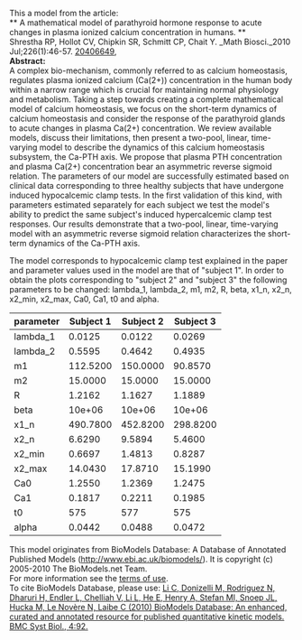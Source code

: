 

This a model from the article:  
** A mathematical model of parathyroid hormone response to acute changes in plasma ionized calcium concentration in humans. **   
Shrestha RP, Hollot CV, Chipkin SR, Schmitt CP, Chait Y. _Math Biosci._2010
Jul;226(1):46-57. [20406649](http://www.ncbi.nlm.nih.gov/pubmed/20406649),  
**Abstract:**   
A complex bio-mechanism, commonly referred to as calcium homeostasis,
regulates plasma ionized calcium (Ca(2+)) concentration in the human body
within a narrow range which is crucial for maintaining normal physiology and
metabolism. Taking a step towards creating a complete mathematical model of
calcium homeostasis, we focus on the short-term dynamics of calcium
homeostasis and consider the response of the parathyroid glands to acute
changes in plasma Ca(2+) concentration. We review available models, discuss
their limitations, then present a two-pool, linear, time-varying model to
describe the dynamics of this calcium homeostasis subsystem, the Ca-PTH axis.
We propose that plasma PTH concentration and plasma Ca(2+) concentration bear
an asymmetric reverse sigmoid relation. The parameters of our model are
successfully estimated based on clinical data corresponding to three healthy
subjects that have undergone induced hypocalcemic clamp tests. In the first
validation of this kind, with parameters estimated separately for each subject
we test the model's ability to predict the same subject's induced
hypercalcemic clamp test responses. Our results demonstrate that a two-pool,
linear, time-varying model with an asymmetric reverse sigmoid relation
characterizes the short-term dynamics of the Ca-PTH axis.

The model corresponds to hypocalcemic clamp test explained in the paper and
parameter values used in the model are that of "subject 1". In order to obtain
the plots corresponding to "subject 2" and "subject 3" the following
parameters to be changed: lambda_1, lambda_2, m1, m2, R, beta, x1_n, x2_n,
x2_min, x2_max, Ca0, Ca1, t0 and alpha.

parameter | Subject 1  |  Subject 2 |  Subject 3  
---|---|---|---  
lambda_1  | 0.0125  | 0.0122  | 0.0269  
lambda_2  | 0.5595  | 0.4642  | 0.4935  
m1  | 112.5200  | 150.0000  | 90.8570  
m2  | 15.0000  | 15.0000  | 15.0000  
R  | 1.2162  | 1.1627  | 1.1889  
beta  | 10e+06  | 10e+06  | 10e+06  
x1_n  | 490.7800  | 452.8200  | 298.8200  
x2_n  | 6.6290  | 9.5894  | 5.4600  
x2_min  | 0.6697  | 1.4813  | 0.8287  
x2_max  | 14.0430  | 17.8710  | 15.1990  
Ca0  | 1.2550  | 1.2369  | 1.2475  
Ca1  | 0.1817  | 0.2211  | 0.1985  
t0  | 575  | 577  | 575  
alpha  | 0.0442  | 0.0488  | 0.0472  
  
This model originates from BioModels Database: A Database of Annotated
Published Models (http://www.ebi.ac.uk/biomodels/). It is copyright (c)
2005-2010 The BioModels.net Team.  
For more information see the [terms of
use](http://www.ebi.ac.uk/biomodels/legal.html).  
To cite BioModels Database, please use: [Li C, Donizelli M, Rodriguez N,
Dharuri H, Endler L, Chelliah V, Li L, He E, Henry A, Stefan MI, Snoep JL,
Hucka M, Le Novère N, Laibe C (2010) BioModels Database: An enhanced, curated
and annotated resource for published quantitative kinetic models. BMC Syst
Biol., 4:92.](http://www.ncbi.nlm.nih.gov/pubmed/20587024)

